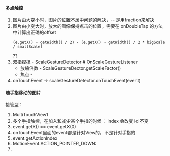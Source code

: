 #### 多点触控

1. 图片由大变小时，图片的位置不居中问题的解决，-- 是用fraction来解决
2. 图片由小变大时，放大的图像保持点击的位置，需要在 onDoubleTap 的方法中计算出正确的offset
	```
	(e.getX() - getWidth() / 2) - (e.getX() - getWidth() / 2 * bigScale / smallScale)
	```
	??
3. 双指捏撑 - ScaleGestureDetector # OnScaleGestureListener
	- 放缩倍数 - ScaleGestureDector.getScaleFactor()
	- 焦点 - 
4. onTouchEvent -> scaleGestureDetector.onTouchEvent(event)


#### 随手指移动的图片

接管型：

1. MultiTouchView1
2. 多个手指触控，在加入和减少某个手指的时候：
	index 会改变
	id 不变
3. event.getX() == event.getX(0)
4. onTouchEvent里面的event都是针对View的，不是针对手指的
5. event.getActionIndex
6. MotionEvent.ACTION_POINTER_DOWN:
7. 
